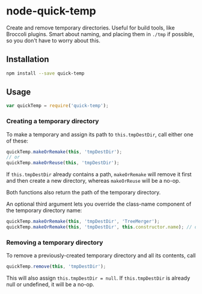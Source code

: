 # node-quick-temp

Create and remove temporary directories. Useful for build tools, like Broccoli
plugins. Smart about naming, and placing them in `./tmp` if possible, so you
don't have to worry about this.

## Installation

```bash
npm install --save quick-temp
```

## Usage

```js
var quickTemp = require('quick-temp');
```

### Creating a temporary directory

To make a temporary and assign its path to `this.tmpDestDir`, call either one
of these:

```js
quickTemp.makeOrRemake(this, 'tmpDestDir');
// or
quickTemp.makeOrReuse(this, 'tmpDestDir');
```

If `this.tmpDestDir` already contains a path, `makeOrRemake` will remove it
first and then create a new directory, whereas `makeOrReuse` will be a no-op.

Both functions also return the path of the temporary directory.

An optional third argument lets you override the class-name component of the
temporary directory name:

```js
quickTemp.makeOrRemake(this, 'tmpDestDir', 'TreeMerger');
quickTemp.makeOrRemake(this, 'tmpDestDir', this.constructor.name); // default
```

### Removing a temporary directory

To remove a previously-created temporary directory and all its contents, call

```js
quickTemp.remove(this, 'tmpDestDir');
```

This will also assign `this.tmpDestDir = null`. If `this.tmpDestDir` is
already null or undefined, it will be a no-op.
